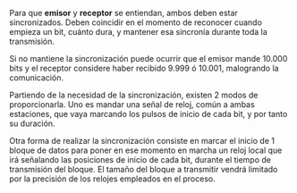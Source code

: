 Para que **emisor** y **receptor** se entiendan, ambos deben estar sincronizados. Deben coincidir en el momento de reconocer cuando empieza un bit, cuánto dura, y mantener esa sincronía durante toda la transmisión. 

Si no mantiene la sincronización puede ocurrir que el emisor mande 10.000 bits y el receptor considere haber recibido 9.999 ó 10.001, malogrando la comunicación.

Partiendo de la necesidad de la sincronización, existen 2 modos de proporcionarla. Uno es mandar una señal de reloj, común a ambas estaciones, que vaya marcando los pulsos de inicio de cada bit, y por tanto su duración. 

Otra forma de realizar la sincronización consiste en marcar el inicio de 1 bloque de datos para poner en ese momento en marcha un reloj local que irá señalando las posiciones de inicio de cada bit, durante el tiempo de transmisión del bloque. El tamaño del bloque a transmitir vendrá limitado por la precisión de los relojes empleados en el proceso.
